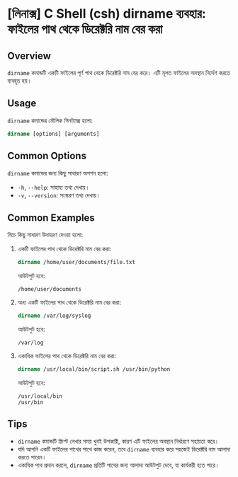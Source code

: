 # [লিনাক্স] C Shell (csh) dirname ব্যবহার: ফাইলের পাথ থেকে ডিরেক্টরি নাম বের করা

## Overview
`dirname` কমান্ডটি একটি ফাইলের পূর্ণ পাথ থেকে ডিরেক্টরি নাম বের করে। এটি মূলত ফাইলের অবস্থান নির্দেশ করতে ব্যবহৃত হয়।

## Usage
`dirname` কমান্ডের মৌলিক সিনট্যাক্স হলো:

```csh
dirname [options] [arguments]
```

## Common Options
`dirname` কমান্ডের জন্য কিছু সাধারণ অপশন হলো:
- `-h`, `--help`: সাহায্য তথ্য দেখায়।
- `-v`, `--version`: সংস্করণ তথ্য দেখায়।

## Common Examples
নিচে কিছু সাধারণ উদাহরণ দেওয়া হলো:

1. একটি ফাইলের পাথ থেকে ডিরেক্টরি নাম বের করা:
   ```csh
   dirname /home/user/documents/file.txt
   ```
   আউটপুট হবে:
   ```
   /home/user/documents
   ```

2. অন্য একটি ফাইলের পাথ থেকে ডিরেক্টরি নাম বের করা:
   ```csh
   dirname /var/log/syslog
   ```
   আউটপুট হবে:
   ```
   /var/log
   ```

3. একাধিক ফাইলের পাথ থেকে ডিরেক্টরি নাম বের করা:
   ```csh
   dirname /usr/local/bin/script.sh /usr/bin/python
   ```
   আউটপুট হবে:
   ```
   /usr/local/bin
   /usr/bin
   ```

## Tips
- `dirname` কমান্ডটি স্ক্রিপ্ট লেখার সময় খুবই উপকারী, কারণ এটি ফাইলের অবস্থান নির্ধারণে সহায়তা করে।
- যদি আপনি একটি ফাইলের পাথের সাথে কাজ করেন, তবে `dirname` ব্যবহার করে সহজেই ডিরেক্টরি নাম আলাদা করতে পারেন।
- একাধিক পাথ প্রদান করলে, `dirname` প্রতিটি পাথের জন্য আলাদা আউটপুট দেবে, যা কার্যকরী হতে পারে।